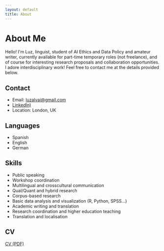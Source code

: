 ```yaml
---
layout: default
title: About
---
```


# About Me 

Hello! I'm Luz, linguist, student of AI Ethics and Data Policy and amateur writer, currently available for part-time temporary roles (not freelance), and of course for interesting research proposals and collaboration opportunities. I adore interdisciplinary work! Feel free to contact me at the details provided below.

## Contact
- Email: luzalvai@gmail.com
- [LinkedIn)](https://www.linkedin.com/in/alvarinoluz)
- Location: London, UK

## Languages
- Spanish
- English
- German

## Skills 
- Public speaking
- Workshop coordination
- Multilingual and crosscultural communication
- Qual/Quant and hybrid research
- Corpus-based research
- Basic data analysis and visualization (R, Python, SPSS...)
- Academic writing and translation
- Research coordination and higher education teaching
- Translation and localisation  

## CV 
[CV (PDF)](./CV.pdf)
